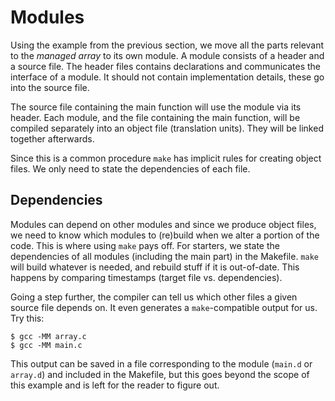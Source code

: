 # Modules

Using the example from the previous section, we move all the parts relevant to
the *managed array* to its own module. A module consists of a header and a
source file. The header files contains declarations and communicates the
interface of a module. It should not contain implementation details, these go
into the source file.

The source file containing the main function will use the module via its
header. Each module, and the file containing the main function, will be
compiled separately into an object file (translation units). They will be
linked together afterwards.

Since this is a common procedure `make` has implicit rules for creating object
files. We only need to state the dependencies of each file.

## Dependencies

Modules can depend on other modules and since we produce object files, we need
to know which modules to (re)build when we alter a portion of the code. This is
where using `make` pays off. For starters, we state the dependencies of all
modules (including the main part) in the Makefile. `make` will build whatever
is needed, and rebuild stuff if it is out-of-date. This happens by comparing
timestamps (target file vs. dependencies).

Going a step further, the compiler can tell us which other files a given source
file depends on. It even generates a `make`-compatible output for us. Try this:

    $ gcc -MM array.c
    $ gcc -MM main.c

This output can be saved in a file corresponding to the module (`main.d` or
`array.d`) and included in the Makefile, but this goes beyond the scope of this
example and is left for the reader to figure out.
